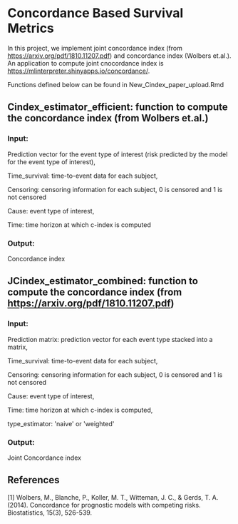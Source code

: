 # Concordance Based Survival Metrics
In this project, we implement joint concordance index (from https://arxiv.org/pdf/1810.11207.pdf) and concordance index (Wolbers et.al.). An application to compute joint cnocordance index is https://mlinterpreter.shinyapps.io/concordance/. 

Functions defined below can be found in New_Cindex_paper_upload.Rmd

## Cindex_estimator_efficient: function to compute the concordance index (from Wolbers et.al.) 
### Input: 
Prediction vector for the event type of interest (risk predicted by the model for the event type of interest), 

Time_survival: time-to-event data for each subject,  

Censoring: censoring information for each subject, 0 is censored and 1 is not censored

Cause: event type of interest, 

Time: time horizon at which c-index is computed

### Output: 
Concordance index

## JCindex_estimator_combined: function to compute the concordance index (from https://arxiv.org/pdf/1810.11207.pdf)

### Input: 
Prediction matrix: prediction vector for each event type stacked into a matrix, 

Time_survival: time-to-event data for each subject,  

Censoring: censoring information for each subject,  0 is censored and 1 is not censored

Cause: event type of interest, 

Time: time horizon at which c-index is computed, 

type_estimator: 'naive' or 'weighted'

### Output: 
Joint Concordance index

## References

[1] Wolbers, M., Blanche, P., Koller, M. T., Witteman, J. C., & Gerds, T. A. (2014). Concordance for prognostic models with competing risks. Biostatistics, 15(3), 526-539.
